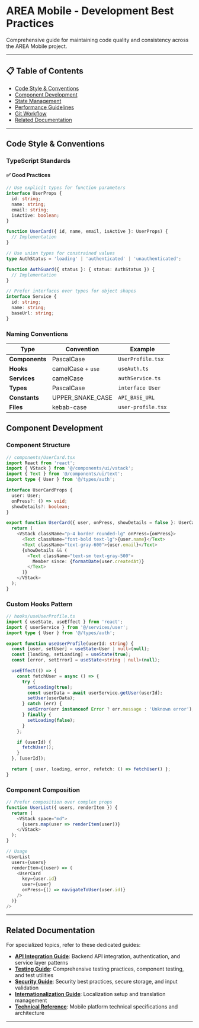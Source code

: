 # AREA Mobile - Development Best Practices

Comprehensive guide for maintaining code quality and consistency across the AREA Mobile project.

---

## 📋 Table of Contents

- [Code Style & Conventions](#code-style--conventions)
- [Component Development](#component-development)
- [State Management](#state-management)
- [Performance Guidelines](#performance-guidelines)
- [Git Workflow](#git-workflow)
- [Related Documentation](#related-documentation)

---

## Code Style & Conventions

### TypeScript Standards

#### ✅ Good Practices

```typescript
// Use explicit types for function parameters
interface UserProps {
  id: string;
  name: string;
  email: string;
  isActive: boolean;
}

function UserCard({ id, name, email, isActive }: UserProps) {
  // Implementation
}

// Use union types for constrained values
type AuthStatus = 'loading' | 'authenticated' | 'unauthenticated';

function AuthGuard({ status }: { status: AuthStatus }) {
  // Implementation
}

// Prefer interfaces over types for object shapes
interface Service {
  id: string;
  name: string;
  baseUrl: string;
}
```

### Naming Conventions

| Type | Convention | Example |
|------|-----------|---------|
| **Components** | PascalCase | `UserProfile.tsx` |
| **Hooks** | camelCase + `use` | `useAuth.ts` |
| **Services** | camelCase | `authService.ts` |
| **Types** | PascalCase | `interface User` |
| **Constants** | UPPER_SNAKE_CASE | `API_BASE_URL` |
| **Files** | kebab-case | `user-profile.tsx` |

## Component Development

### Component Structure

```typescript
// components/UserCard.tsx
import React from 'react';
import { VStack } from '@/components/ui/vstack';
import { Text } from '@/components/ui/text';
import type { User } from '@/types/auth';

interface UserCardProps {
  user: User;
  onPress?: () => void;
  showDetails?: boolean;
}

export function UserCard({ user, onPress, showDetails = false }: UserCardProps) {
  return (
    <VStack className="p-4 border rounded-lg" onPress={onPress}>
      <Text className="font-bold text-lg">{user.name}</Text>
      <Text className="text-gray-600">{user.email}</Text>
      {showDetails && (
        <Text className="text-sm text-gray-500">
          Member since: {formatDate(user.createdAt)}
        </Text>
      )}
    </VStack>
  );
}
```

### Custom Hooks Pattern

```typescript
// hooks/useUserProfile.ts
import { useState, useEffect } from 'react';
import { userService } from '@/services/user';
import type { User } from '@/types/auth';

export function useUserProfile(userId: string) {
  const [user, setUser] = useState<User | null>(null);
  const [loading, setLoading] = useState(true);
  const [error, setError] = useState<string | null>(null);

  useEffect(() => {
    const fetchUser = async () => {
      try {
        setLoading(true);
        const userData = await userService.getUser(userId);
        setUser(userData);
      } catch (err) {
        setError(err instanceof Error ? err.message : 'Unknown error');
      } finally {
        setLoading(false);
      }
    };

    if (userId) {
      fetchUser();
    }
  }, [userId]);

  return { user, loading, error, refetch: () => fetchUser() };
}
```

### Component Composition

```typescript
// Prefer composition over complex props
function UserList({ users, renderItem }) {
  return (
    <VStack space="md">
      {users.map(user => renderItem(user))}
    </VStack>
  );
}

// Usage
<UserList
  users={users}
  renderItem={(user) => (
    <UserCard
      key={user.id}
      user={user}
      onPress={() => navigateToUser(user.id)}
    />
  )}
/>
```

---

## Related Documentation

For specialized topics, refer to these dedicated guides:

- **[API Integration Guide](API_INTEGRATION.md)**: Backend API integration, authentication, and service layer patterns
- **[Testing Guide](TESTING_GUIDE.md)**: Comprehensive testing practices, component testing, and test utilities
- **[Security Guide](SECURITY_GUIDE.md)**: Security best practices, secure storage, and input validation
- **[Internationalization Guide](I18N_GUIDE.md)**: Localization setup and translation management
- **[Technical Reference](TECHNICAL.md)**: Mobile platform technical specifications and architecture

---